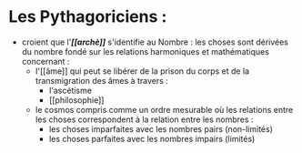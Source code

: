 # Les Pythagoriciens :

- croient que l'***[[archè]]*** s'identifie au Nombre : les choses sont dérivées du nombre fondé sur les relations harmoniques et mathématiques concernant :
  - l'[[âme]] qui peut se libérer de la prison du corps et de la transmigration des âmes à travers :
    - l'ascétisme
    - [[philosophie]]
  - le cosmos compris comme un ordre mesurable où les relations entre les choses correspondent à la relation entre les nombres :
    - les choses imparfaites avec les nombres pairs (non-limités)
    - les choses parfaites avec les nombres impairs (limités)